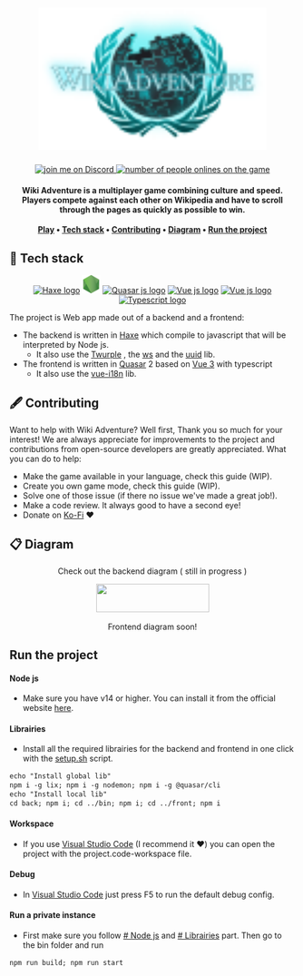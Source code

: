 <h1 align="center">
	<a href="https://wikiadventu.re"><img width=402 height=250 src="front/public/svg/openGraph.svg" alt="Wiki Adventure"/></a>
</h1>

<p align="center">
    <a href="https://discord.gg/wRN6Dam">
        <img src="https://img.shields.io/discord/724622557554147348?logo=discord" alt="join me on Discord">
	</a>
    <a href="https://wikiadventu.re">
        <img src="https://img.shields.io/endpoint?url=https://wikiadventu.re/api/badge" alt="number of people onlines on the game">
	</a>
</p>
<h4 align="center">
	Wiki Adventure is a multiplayer game combining culture and speed. Players compete against each other on Wikipedia and have to scroll through the pages as quickly as possible to win.
</h4>

<p align="center">
	<strong>
		<a href="https://wikiadventu.re">Play</a>
		•
		<a href="#-tech-stack">Tech stack</a>
		•
		<a href="#%EF%B8%8F-contributing">Contributing</a>
		•
		<a href="#-diagram">Diagram</a>
		•
		<a href="#run-the-project">Run the project</a>
	</strong>
</p>


## 🚀 Tech stack

<p align="center">
	<a href="https://haxe.org"><img width=32 height=32 src="https://haxe.org/img/haxe-logo.svg" alt="Haxe logo"></a>
    <a href="https://nodejs.org"><img width=32 height=32 src="https://raw.githubusercontent.com/github/explore/80688e429a7d4ef2fca1e82350fe8e3517d3494d/topics/nodejs/nodejs.png" alt="Node js logo"></a> 
    <a href="https://quasar.dev"><img width=32 height=32 src="https://cdn.quasar.dev/logo-v2/svg/logo.svg" alt="Quasar js logo"></a>  
    <a href="https://v3.vuejs.org"><img width=32 height=32 src="https://v3.vuejs.org/logo.png" alt="Vue js logo"></a>  
    <a href="https://vue-i18n.intlify.dev"><img width=36.57 height=32 src="https://vue-i18n.intlify.dev/vue-i18n-logo.png" alt="Vue js logo"></a>
	<a href="https://www.typescriptlang.org"><img width=32 height=32 src="https://upload.wikimedia.org/wikipedia/commons/4/4c/Typescript_logo_2020.svg" alt="Typescript logo"></a>
</p>

The project is Web app made out of a backend and a frontend:

- The backend is written in [Haxe](https://haxe.org) which compile to javascript that will be interpreted by Node js.
    - It also use the [Twurple](https://github.com/twurple/twurple) , the [ws](https://github.com/websockets/ws) and the [uuid](https://github.com/uuidjs/uuid) lib.
- The frontend is written in [Quasar](https://quasar.dev) 2 based on [Vue 3](https://v3.vuejs.org) with typescript
    - It also use the [vue-i18n](https://vue-i18n.intlify.dev) lib.

## 🖋️ Contributing

Want to help with Wiki Adventure? Well first, Thank you so much for your interest! We are always appreciate for improvements to the project and contributions from open-source developers are greatly appreciated.
What you can do to help:
- Make the game available in your language, check this guide (WIP).
- Create you own game mode, check this guide (WIP).
- Solve one of those issue (if there no issue we've made a great job!).
- Make a code review. It always good to have a second eye!
- Donate on [Ko-Fi](https://ko-fi.com/sacramentix) ❤️

## 📋 Diagram
<p align="center">Check out the backend diagram ( still in progress ) </p>
<p align="center">
	<a 
	   href="https://app.diagrams.net/?title=AppDiagram.drawio.svg&ui=dark#Uhttps%3A%2F%2Fraw.githubusercontent.com%2FSacramentix%2FWikiAdventure%2FQuasar-V2%2Fback%2FAppDiagram.drawio.svg"
	   title="Draw io logo">
		<img width=199 height=50 src="https://drawio-app.com/wp-content/uploads/2020/11/drawio_logo_RGB_dark_mini_199x50px.png" />
	</a>
</p>
<p align="center">Frontend diagram soon!</p>

## Run the project

#### Node js
- Make sure you have v14 or higher. You can install it from the official website [here](https://nodejs.org).
#### Librairies
- Install all the required librairies for the backend and frontend in one click with the [setup.sh](/setup.sh) script.
```
echo "Install global lib"
npm i -g lix; npm i -g nodemon; npm i -g @quasar/cli
echo "Install local lib"
cd back; npm i; cd ../bin; npm i; cd ../front; npm i
```
#### Workspace
- If you use [Visual Studio Code](https://code.visualstudio.com) (I recommend it ❤️) you can open the project with the project.code-workspace file.
#### Debug
- In [Visual Studio Code](https://code.visualstudio.com) just press F5 to run the default debug config.
#### Run a private instance
- First make sure you follow [# Node js](#node-js) and [# Librairies](#librairies) part. Then go to the bin folder and run 
```
npm run build; npm run start
``` 
